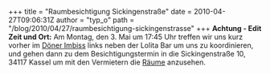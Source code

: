 +++
title = "Raumbesichtigung Sickingenstraße"
date = 2010-04-27T09:06:31Z
author = "typ_o"
path = "/blog/2010/04/27/raumbesichtigung-sickingenstrasse"
+++
**Achtung - Edit Zeit und Ort:** Am Montag, den 3. Mai um 17:45 Uhr
treffen wir uns kurz vorher im [Döner
Imbiss](http://maps.google.de/maps?q=51.318338,9.49247&num=1&sll=51.318928,9.49601&sspn=0.111645,0.256119&ie=UTF8&ll=51.318337,9.491973&spn=0.001227,0.005493&z=18)
links neben der Lolita Bar um uns zu koordinieren, und gehen dann zu dem
Besichtigungstermin in die Sickingenstraße 10, 34117 Kassel um mit den
Vermietern die
[Räume](https://flipdot.org/wiki/index.php?title=Raumsuche/Sickingenstrasse)
anzusehen.
